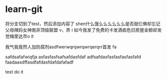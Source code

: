 # learn-git

将分支切到了test，然后添加内容了
shen什么饿么么么么么么是否就仨佛却忘记父母辣妈女神南非顶级联盟 v，弄 i 如今我发了免费的卡发酒疯危旧房屋金额却发觉梅里达市o it

我气我竟然人加防腐剂asdfwerwqrqwrqwrqerqrr首发 fa

safdsafafwiqfja
asfasfasfsafsafdasfdaf
adfsafdasfasfasfasfasfafd
faadaasdffasdfafdasfdafdafafadf


test do it
